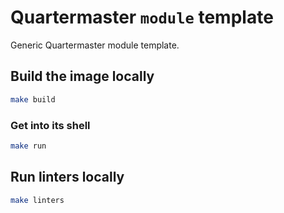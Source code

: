 # Quartermaster `module` template

Generic Quartermaster module template.

## Build the image locally

```bash
make build
```

### Get into its shell

```bash
make run
```

## Run linters locally

```bash
make linters
```
